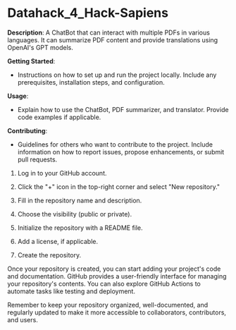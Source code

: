 # Datahack_4_Hack-Sapiens

**Description**: A ChatBot that can interact with multiple PDFs in various languages. It can summarize PDF content and provide translations using OpenAI's GPT models.

**Getting Started**:
- Instructions on how to set up and run the project locally. Include any prerequisites, installation steps, and configuration.

**Usage**:
- Explain how to use the ChatBot, PDF summarizer, and translator. Provide code examples if applicable.

**Contributing**:
- Guidelines for others who want to contribute to the project. Include information on how to report issues, propose enhancements, or submit pull requests.


1. Log in to your GitHub account.

2. Click the "+" icon in the top-right corner and select "New repository."

3. Fill in the repository name and description.

4. Choose the visibility (public or private).

5. Initialize the repository with a README file.

6. Add a license, if applicable.

7. Create the repository.

Once your repository is created, you can start adding your project's code and documentation. GitHub provides a user-friendly interface for managing your repository's contents. You can also explore GitHub Actions to automate tasks like testing and deployment.

Remember to keep your repository organized, well-documented, and regularly updated to make it more accessible to collaborators, contributors, and users.
